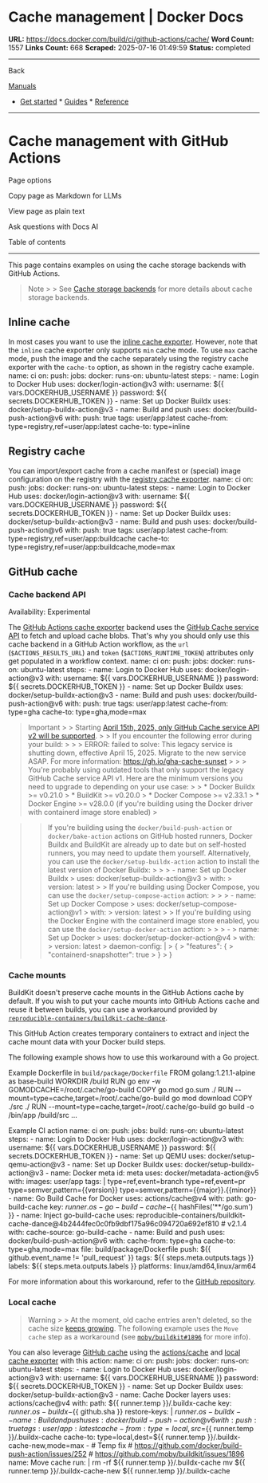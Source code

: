 # Cache management | Docker Docs

**URL:** https://docs.docker.com/build/ci/github-actions/cache/
**Word Count:** 1557
**Links Count:** 668
**Scraped:** 2025-07-16 01:49:59
**Status:** completed

---

Back

[Manuals](https://docs.docker.com/manuals/)

  * [Get started](https://docs.docker.com/get-started/)   * [Guides](https://docs.docker.com/guides/)   * [Reference](https://docs.docker.com/reference/)

* * *

# Cache management with GitHub Actions

Page options

Copy page as Markdown for LLMs

View page as plain text

Ask questions with Docs AI

Table of contents

* * *

This page contains examples on using the cache storage backends with GitHub Actions.

> Note >  > See [Cache storage backends](https://docs.docker.com/build/cache/backends/) for more details about cache storage backends.

## Inline cache

In most cases you want to use the [inline cache exporter](https://docs.docker.com/build/cache/backends/inline/). However, note that the `inline` cache exporter only supports `min` cache mode. To use `max` cache mode, push the image and the cache separately using the registry cache exporter with the `cache-to` option, as shown in the registry cache example.               name: ci          on:       push:          jobs:       docker:         runs-on: ubuntu-latest         steps:           - name: Login to Docker Hub             uses: docker/login-action@v3             with:               username: ${{ vars.DOCKERHUB_USERNAME }}               password: ${{ secrets.DOCKERHUB_TOKEN }}                - name: Set up Docker Buildx             uses: docker/setup-buildx-action@v3                      - name: Build and push             uses: docker/build-push-action@v6             with:               push: true               tags: user/app:latest               cache-from: type=registry,ref=user/app:latest               cache-to: type=inline

## Registry cache

You can import/export cache from a cache manifest or \(special\) image configuration on the registry with the [registry cache exporter](https://docs.docker.com/build/cache/backends/registry/).               name: ci          on:       push:          jobs:       docker:         runs-on: ubuntu-latest         steps:           - name: Login to Docker Hub             uses: docker/login-action@v3             with:               username: ${{ vars.DOCKERHUB_USERNAME }}               password: ${{ secrets.DOCKERHUB_TOKEN }}                      - name: Set up Docker Buildx             uses: docker/setup-buildx-action@v3                      - name: Build and push             uses: docker/build-push-action@v6             with:               push: true               tags: user/app:latest               cache-from: type=registry,ref=user/app:buildcache               cache-to: type=registry,ref=user/app:buildcache,mode=max

## GitHub cache

### Cache backend API

Availability: Experimental 

The [GitHub Actions cache exporter](https://docs.docker.com/build/cache/backends/gha/) backend uses the [GitHub Cache service API](https://github.com/tonistiigi/go-actions-cache) to fetch and upload cache blobs. That's why you should only use this cache backend in a GitHub Action workflow, as the `url` \(`$ACTIONS_RESULTS_URL`\) and `token` \(`$ACTIONS_RUNTIME_TOKEN`\) attributes only get populated in a workflow context.               name: ci          on:       push:          jobs:       docker:         runs-on: ubuntu-latest         steps:           - name: Login to Docker Hub             uses: docker/login-action@v3             with:               username: ${{ vars.DOCKERHUB_USERNAME }}               password: ${{ secrets.DOCKERHUB_TOKEN }}                      - name: Set up Docker Buildx             uses: docker/setup-buildx-action@v3                      - name: Build and push             uses: docker/build-push-action@v6             with:               push: true               tags: user/app:latest               cache-from: type=gha               cache-to: type=gha,mode=max

> Important >  > Starting [April 15th, 2025, only GitHub Cache service API v2 will be supported](https://gh.io/gha-cache-sunset). >  > If you encounter the following error during your build: >      >      >     ERROR: failed to solve: This legacy service is shutting down, effective April 15, 2025. Migrate to the new service ASAP. For more information: https://gh.io/gha-cache-sunset >      >  > You're probably using outdated tools that only support the legacy GitHub Cache service API v1. Here are the minimum versions you need to upgrade to depending on your use case: >  >   * Docker Buildx >= v0.21.0 >   * BuildKit >= v0.20.0 >   * Docker Compose >= v2.33.1 >   * Docker Engine >= v28.0.0 \(if you're building using the Docker driver with containerd image store enabled\) > 

>  > If you're building using the `docker/build-push-action` or `docker/bake-action` actions on GitHub hosted runners, Docker Buildx and BuildKit are already up to date but on self-hosted runners, you may need to update them yourself. Alternatively, you can use the `docker/setup-buildx-action` action to install the latest version of Docker Buildx: >      >      >     - name: Set up Docker Buildx >       uses: docker/setup-buildx-action@v3 >       with: >        version: latest >  > If you're building using Docker Compose, you can use the `docker/setup-compose-action` action: >      >      >     - name: Set up Docker Compose >       uses: docker/setup-compose-action@v1 >       with: >        version: latest >  > If you're building using the Docker Engine with the containerd image store enabled, you can use the `docker/setup-docker-action` action: >      >      >     - >       name: Set up Docker >       uses: docker/setup-docker-action@v4 >       with: >         version: latest >         daemon-config: | >           { >             "features": { >               "containerd-snapshotter": true >             } >           }

### Cache mounts

BuildKit doesn't preserve cache mounts in the GitHub Actions cache by default. If you wish to put your cache mounts into GitHub Actions cache and reuse it between builds, you can use a workaround provided by [`reproducible-containers/buildkit-cache-dance`](https://github.com/reproducible-containers/buildkit-cache-dance).

This GitHub Action creates temporary containers to extract and inject the cache mount data with your Docker build steps.

The following example shows how to use this workaround with a Go project.

Example Dockerfile in `build/package/Dockerfile`               FROM golang:1.21.1-alpine as base-build          WORKDIR /build     RUN go env -w GOMODCACHE=/root/.cache/go-build          COPY go.mod go.sum ./     RUN --mount=type=cache,target=/root/.cache/go-build go mod download          COPY ./src ./     RUN --mount=type=cache,target=/root/.cache/go-build go build -o /bin/app /build/src     ...

Example CI action               name: ci          on:       push:          jobs:       build:         runs-on: ubuntu-latest         steps:           - name: Login to Docker Hub             uses: docker/login-action@v3             with:               username: ${{ vars.DOCKERHUB_USERNAME }}               password: ${{ secrets.DOCKERHUB_TOKEN }}                      - name: Set up QEMU             uses: docker/setup-qemu-action@v3                - name: Set up Docker Buildx             uses: docker/setup-buildx-action@v3                - name: Docker meta             id: meta             uses: docker/metadata-action@v5             with:               images: user/app               tags: |                 type=ref,event=branch                 type=ref,event=pr                 type=semver,pattern={{version}}                 type=semver,pattern={{major}}.{{minor}}                - name: Go Build Cache for Docker             uses: actions/cache@v4             with:               path: go-build-cache               key: ${{ runner.os }}-go-build-cache-${{ hashFiles('**/go.sum') }}                - name: Inject go-build-cache             uses: reproducible-containers/buildkit-cache-dance@4b2444fec0c0fb9dbf175a96c094720a692ef810 # v2.1.4             with:               cache-source: go-build-cache                - name: Build and push             uses: docker/build-push-action@v6             with:               cache-from: type=gha               cache-to: type=gha,mode=max               file: build/package/Dockerfile               push: ${{ github.event_name != 'pull_request' }}               tags: ${{ steps.meta.outputs.tags }}               labels: ${{ steps.meta.outputs.labels }}               platforms: linux/amd64,linux/arm64

For more information about this workaround, refer to the [GitHub repository](https://github.com/reproducible-containers/buildkit-cache-dance).

### Local cache

> Warning >  > At the moment, old cache entries aren't deleted, so the cache size [keeps growing](https://github.com/docker/build-push-action/issues/252). The following example uses the `Move cache` step as a workaround \(see [`moby/buildkit#1896`](https://github.com/moby/buildkit/issues/1896) for more info\).

You can also leverage [GitHub cache](https://docs.github.com/en/actions/using-workflows/caching-dependencies-to-speed-up-workflows) using the [actions/cache](https://github.com/actions/cache) and [local cache exporter](https://docs.docker.com/build/cache/backends/local/) with this action:               name: ci          on:       push:          jobs:       docker:         runs-on: ubuntu-latest         steps:           - name: Login to Docker Hub             uses: docker/login-action@v3             with:               username: ${{ vars.DOCKERHUB_USERNAME }}               password: ${{ secrets.DOCKERHUB_TOKEN }}                - name: Set up Docker Buildx             uses: docker/setup-buildx-action@v3                - name: Cache Docker layers             uses: actions/cache@v4             with:               path: ${{ runner.temp }}/.buildx-cache               key: ${{ runner.os }}-buildx-${{ github.sha }}               restore-keys: |                 ${{ runner.os }}-buildx-                - name: Build and push             uses: docker/build-push-action@v6             with:               push: true               tags: user/app:latest               cache-from: type=local,src=${{ runner.temp }}/.buildx-cache               cache-to: type=local,dest=${{ runner.temp }}/.buildx-cache-new,mode=max                - # Temp fix             # https://github.com/docker/build-push-action/issues/252             # https://github.com/moby/buildkit/issues/1896             name: Move cache             run: |               rm -rf ${{ runner.temp }}/.buildx-cache               mv ${{ runner.temp }}/.buildx-cache-new ${{ runner.temp }}/.buildx-cache